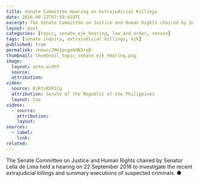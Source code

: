 ```yaml
---
title: Senate Committee Hearing on Extrajudicial Killings
date: 2016-09-22T07:59:41UTC
excerpt: The Senate Committee on Justice and Human Rights chaired by Senator Leila de Lima held a hearing on 22 September 2016 to investigate the recent extrajudicial killings and summary executions of suspected criminals.
layout: post
categories: [topic, senate_ejk_hearing, law_and_order, senate]
tags: [senate inquiry, extrajudicial killings, ejk]
published: true
permalink: /news/2Md1pvga4dN3reB
thumbnail: thumbnail_topic_senate_ejk_hearing.png
image:
  layout: auto_width
  source: 
  attribution: 
video:
  source: 0jKtsRhR1Cg
  attribution: Senate of the Republic of the Philippines
  layout: top
videos:
  - source: 
    attribution: 
    layout: 
sources:
  - label:
    link:
related:
---
```


The Senate Committee on Justice and Human Rights chaired by Senator Leila de Lima held a hearing on 22 September 2016 to investigate the recent extrajudicial killings and summary executions of suspected criminals.
&#x25cf;
